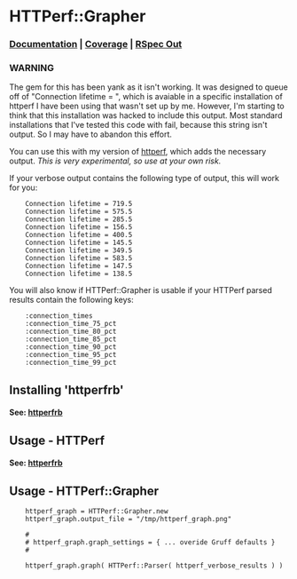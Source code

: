 HTTPerf::Grapher
================

### [Documentation](http://rubyops.github.com/httperfrb-grapher/doc/) | [Coverage](http://rubyops.github.com/httperfrb-grapher/coverage/) | [RSpec Out](https://github.com/rubyops/httperfrb-grapher/blob/master/RSPECOUT.md)


### WARNING

The gem for this has been yank as it isn't working. It was designed to queue off of "Connection lifetime = ", which is avaiable in a specific installation of httperf I have been using that wasn't set up by me. However, I'm starting to think that this installation was hacked to include this output. Most standard installations that I've tested this code with fail, because this string isn't output. So I may have to abandon this effort.

You can use this with my version of [httperf](https://github.com/rubyops/httperf), which adds the necessary output. *This is very experimental, so use at your own risk.*

If your verbose output contains the following type of output, this will work for you:

        Connection lifetime = 719.5
        Connection lifetime = 575.5
        Connection lifetime = 285.5
        Connection lifetime = 156.5
        Connection lifetime = 400.5
        Connection lifetime = 145.5
        Connection lifetime = 349.5
        Connection lifetime = 583.5
        Connection lifetime = 147.5
        Connection lifetime = 138.5


You will also know if HTTPerf::Grapher is usable if your HTTPerf parsed results contain the following keys:

        :connection_times
        :connection_time_75_pct
        :connection_time_80_pct
        :connection_time_85_pct
        :connection_time_90_pct
        :connection_time_95_pct
        :connection_time_99_pct



## Installing 'httperfrb'

#### See: [httperfrb](http://www.github.com/rubyops/httperfrb/)

## Usage - HTTPerf

#### See: [httperfrb](http://www.github.com/rubyops/httperfrb/)

## Usage - HTTPerf::Grapher

        httperf_graph = HTTPerf::Grapher.new
        httperf_graph.output_file = "/tmp/httperf_graph.png"
        
        #
        # httperf_graph.graph_settings = { ... overide Gruff defaults }
        # 
       
        httperf_graph.graph( HTTPerf::Parser( httperf_verbose_results ) ) 

